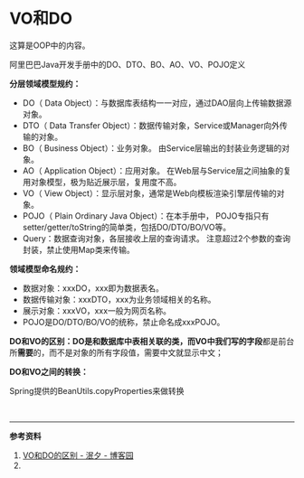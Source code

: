 # VO和DO

这算是OOP中的内容。

阿里巴巴Java开发手册中的DO、DTO、BO、AO、VO、POJO定义

**分层领域模型规约：**

- DO（ Data Object）：与数据库表结构一一对应，通过DAO层向上传输数据源对象。
- DTO（ Data Transfer Object）：数据传输对象，Service或Manager向外传输的对象。
- BO（ Business Object）：业务对象。 由Service层输出的封装业务逻辑的对象。
- AO（ Application Object）：应用对象。 在Web层与Service层之间抽象的复用对象模型，极为贴近展示层，复用度不高。
- VO（ View Object）：显示层对象，通常是Web向模板渲染引擎层传输的对象。
- POJO（ Plain Ordinary Java Object）：在本手册中， POJO专指只有setter/getter/toString的简单类，包括DO/DTO/BO/VO等。
- Query：数据查询对象，各层接收上层的查询请求。 注意超过2个参数的查询封装，禁止使用Map类来传输。

**领域模型命名规约：**

- 数据对象：xxxDO，xxx即为数据表名。
- 数据传输对象：xxxDTO，xxx为业务领域相关的名称。
- 展示对象：xxxVO，xxx一般为网页名称。
- POJO是DO/DTO/BO/VO的统称，禁止命名成xxxPOJO。

**DO和VO的区别：**DO是和数据库中表相关联的类，而VO中我们写的**字段**都是前台所**需要**的，而不是对象的所有字段值，需要中文就显示中文；

**DO和VO之间的转换：**

Spring提供的BeanUtils.copyProperties来做转换

<br>

---

**参考资料**

1. [VO和DO的区别 - 泯夕 - 博客园](https://www.cnblogs.com/Yale-L/p/11776788.html)
2. 